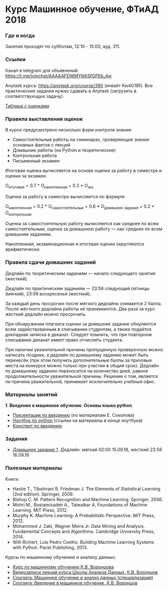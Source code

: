 # Курс Машинное обучение, ФТиАД 2018

### Где и когда
Занятия проходят по субботам, 12:10 - 15:00, ауд. 311.

### Ссылки
Канал в telegram для объявлений: https://t.me/joinchat/AAAAAFDWMYIkKSfGPEb_4w

Anytask курса: https://anytask.org/course/390 (инвайт Kw4G1Bf). Все практические задания нужно сдавать в Anytask (загрузить в соответствующую задачу).

[Таблица с оценками](https://docs.google.com/spreadsheets/d/1u832G7b9aRyayoncaKXr7XPD6WisDr85AYRBKSVCMq0/edit?usp=sharing)

### Правила выставления оценок
В курсе предусмотрено несколько форм контроля знания:
* Самостоятельные работы на семинарах, проверяющие знание основных фактов с лекций
* Домашние работы (на Python и теоретические)
* Контрольная работа
* Письменный экзамен

Итоговая оценка вычисляется на основе оценки за работу в семестре и оценки за экзамен:

O<sub>итоговая</sub> = 0.7 * O<sub>накопленная</sub> + 0.3 * О<sub>экз</sub>

Оценка за работу в семестре вычисляется по формуле

O<sub>накопленная</sub> = 0.2 * O<sub>самостоятельные</sub> + 0.6 * О<sub>домашние задания</sub> + 0.2 * О<sub>контрольная</sub>

Оценка за самостоятельную работу вычисляется как среднее по всем самостоятельным, оценка за домашнюю работу — как среднее по всем домашним заданиям.

Накопленная, экзаменационная и итоговая оценки округляются арифметически.

### Правила сдачи домашних заданий

Дедлайн по теоретическим заданиям — начало следующего занятия (жесткий).

Дедлайн по практическим заданиям — 23:59 следующей пятницы (мягкий), 23:59 воскресенья (жесткий). 

За каждый день просрочки после мягкого дедлайна снимается 2 балла. После жёсткого дедлайна работы не принимаются. Два раза за курс жесткий дедлайн можно просрочить.

При обнаружении плагиата оценки за домашнее задание обнуляются всем задействованным в списывании студентам, а также подаётся докладная записка в деканат. Следует помнить, что при повторном списывании деканат имеет право отчислить студента.

При наличии уважительной причины пропущенную проверочную можно написать позднее, а дедлайн по домашнему заданию может быть перенесён (при этом получить дополнительные баллы за призовые места на конкурсе можно только при участии в общий срок). Дедлайн по домашнему заданию переносится на количество дней, равное продолжительности уважительной причины. Решение о том, является ли причина уважительной, принимает исключительно учебный офис.

### Материалы занятий
__1. Введение в машинное обучение. Основы языка python__
* [Презентация по введению](https://github.com/ftad/ML2018/blob/master/materials/lesson1/lecture_intro.pdf) (по материалам Е. Соколова)
* [Ноутбук по python](https://github.com/ftad/ML2018/blob/master/materials/lesson1/Seminar_python.ipynb) (ссылки на материалы в конце ноутбука)
* [Конспект по введению](https://github.com/esokolov/ml-course-hse/blob/master/2018-fall/lecture-notes/lecture01-intro.pdf)

### Задания
* [Домашнее задание 1](https://github.com/ftad/ML2018/blob/master/materials/lesson1/homework1.ipynb). Дедлайн: мягкий 02:00 15.09.18, жесткий 23:59 16.09.18

### Полезные материалы
Книги:
* Hastie T., Tibshirani R, Friedman J. The Elements of Statistical Learning (2nd edition). Springer, 2009.
* Bishop C. M. Pattern Recognition and Machine Learning. Springer, 2006.
* Mohri M., Rostamizadeh A., Talwalkar A. Foundations of Machine Learning. MIT Press, 2012.
* Murphy K. Machine Learning: A Probabilistic Perspective. MIT Press, 2012.
* Mohammed J. Zaki, Wagner Meira Jr. Data Mining and Analysis. Fundamental Concepts and Algorithms. Cambridge University Press, 2014.
* Willi Richert, Luis Pedro Coelho. Building Machine Learning Systems with Python. Packt Publishing, 2013.

Курсы по машинному обучению и анализу данных:
* [Курс по машинному обучению К.В. Воронцова](http://www.machinelearning.ru/wiki/index.php?title=Машинное_обучение_%28курс_лекций%2C_К.В.Воронцов%29)
* [Видеозаписи лекций курса Школы Анализа Данных, К.В. Воронцов](https://yandexdataschool.ru/edu-process/courses/machine-learning)
* [Coursera: Машинное обучение и анализ данных (специализация)](https://www.coursera.org/specializations/machine-learning-data-analysis)
* [Coursera: Введение в машинное обучение, К.В. Воронцов](https://www.coursera.org/learn/introduction-machine-learning)

